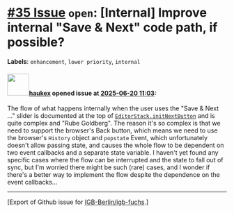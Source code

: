 # [\#35 Issue](https://github.com/IGB-Berlin/igb-fuchs/issues/35) `open`: [Internal] Improve internal "Save & Next" code path, if possible?
**Labels**: `enhancement`, `lower priority`, `internal`


#### <img src="https://avatars.githubusercontent.com/u/4613111?u=708742f53b26cb75f2c7a93ee7a7a53abe18ec48&v=4" width="50">[haukex](https://github.com/haukex) opened issue at [2025-06-20 11:03](https://github.com/IGB-Berlin/igb-fuchs/issues/35):

The flow of what happens internally when the user uses the "Save & Next ..." slider is documented at the top of [`EditorStack.initNextButton`](https://github.com/IGB-Berlin/igb-fuchs/blob/f48291113678ccfe4714f12935373919cb45a338/src/editors/stack.tsx#L219) and is quite complex and "Rube Goldberg". The reason it's so complex is that we need to support the browser's Back button, which means we need to use the browser's `History` object and `popstate` Event, which unfortunately doesn't allow passing state, and causes the whole flow to be dependent on two event callbacks and a separate state variable. I haven't yet found any specific cases where the flow can be interrupted and the state to fall out of sync, but I'm worried there might be such (rare) cases, and I wonder if there's a better way to implement the flow despite the dependence on the event callbacks...




-------------------------------------------------------------------------------



[Export of Github issue for [IGB-Berlin/igb-fuchs](https://github.com/IGB-Berlin/igb-fuchs).]
